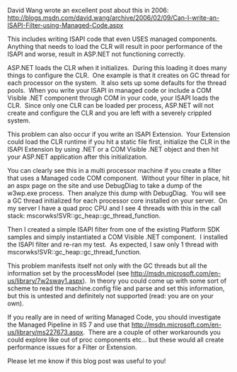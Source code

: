 David Wang wrote an excellent post about this in 2006:&nbsp; <a href="http://blogs.msdn.com/david.wang/archive/2006/02/09/Can-I-write-an-ISAPI-Filter-using-Managed-Code.aspx" mce_href="http://blogs.msdn.com/david.wang/archive/2006/02/09/Can-I-write-an-ISAPI-Filter-using-Managed-Code.aspx">http://blogs.msdn.com/david.wang/archive/2006/02/09/Can-I-write-an-ISAPI-Filter-using-Managed-Code.aspx</a>

This includes writing ISAPI code that even USES managed components.&nbsp; Anything that needs to load the CLR will result in poor performance of the ISAPI and worse, result in ASP.NET not functioning correctly.

ASP.NET loads the CLR when it initializes.&nbsp; During this loading it does many things to configure the CLR.&nbsp; One example is that it creates on GC thread for each processor on the system.&nbsp; It also sets up some defaults for the thread pools.&nbsp; When you write your ISAPI in managed code or include a COM Visible .NET component through COM in your code, your ISAPI loads the CLR.&nbsp; Since only one CLR can be loaded per process, ASP.NET will not create and configure the CLR and you are left with a severely crippled system.

This problem can also occur if you write an ISAPI Extension.&nbsp; Your Extension could load the CLR runtime if you hit a static file first, initialize the CLR in the ISAPI Extension by using .NET or a COM Visible .NET object and then hit your ASP.NET application after this initialization.

You can clearly see this in a multi processor machine if you create a filter that uses a Managed code COM component.&nbsp; Without your filter in place, hit an aspx page on the site and use DebugDiag to take a dump of the w3wp.exe process.&nbsp; Then analyze this dump with DebugDiag.&nbsp; You will see a GC thread initialized for each processor core installed on your server.&nbsp; On my server I have a quad proc CPU and I see 4 threads with this in the call stack: mscorwks!SVR::gc\_heap::gc\_thread_function.

Then I created a simple ISAPI filter from one of the existing Platform SDK samples and simply instantiated a COM Visible .NET component.&nbsp; I installed the ISAPI filter and re-ran my test.&nbsp; As expected, I saw only 1 thread with mscorwks!SVR::gc\_heap::gc\_thread_function.

This problem manifests itself not only with the GC threads but all the information set by the processModel (see <a href="http://msdn.microsoft.com/en-us/library/7w2sway1.aspx" mce_href="http://msdn.microsoft.com/en-us/library/7w2sway1.aspx">http://msdn.microsoft.com/en-us/library/7w2sway1.aspx</a>).&nbsp; In theory you could come up with some sort of scheme to read the machine.config file and parse and set this information, but this is untested and definitely not supported (read: you are on your own).

If you really are in need of writing Managed Code, you should investigate the Managed Pipeline in IIS 7 and use that <a href="http://msdn.microsoft.com/en-us/library/ms227673.aspx" mce_href="http://msdn.microsoft.com/en-us/library/ms227673.aspx">http://msdn.microsoft.com/en-us/library/ms227673.aspx</a>.&nbsp; There are a couple of other workarounds you could explore like out of proc components etc&#8230; but these would all create performance issues for a Filter or Extension.

Please let me know if this blog post was useful to you!<p mce_keep="true">&nbsp;</p>
